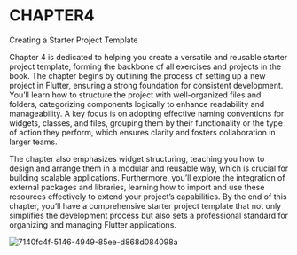 # CHAPTER4
Creating a Starter 
Project Template

Chapter 4 is dedicated to helping you create a versatile and reusable starter project template, forming the backbone of all exercises and projects in the book. The chapter begins by outlining the process of setting up a new project in Flutter, ensuring a strong foundation for consistent development. You’ll learn how to structure the project with well-organized files and folders, categorizing components logically to enhance readability and manageability. A key focus is on adopting effective naming conventions for widgets, classes, and files, grouping them by their functionality or the type of action they perform, which ensures clarity and fosters collaboration in larger teams.

The chapter also emphasizes widget structuring, teaching you how to design and arrange them in a modular and reusable way, which is crucial for building scalable applications. Furthermore, you’ll explore the integration of external packages and libraries, learning how to import and use these resources effectively to extend your project’s capabilities. By the end of this chapter, you’ll have a comprehensive starter project template that not only simplifies the development process but also sets a professional standard for organizing and managing Flutter applications.

![7140fc4f-5146-4949-85ee-d868d084098a](https://github.com/user-attachments/assets/8b839677-0ce0-4b81-b4d4-a9251b661eb1)


